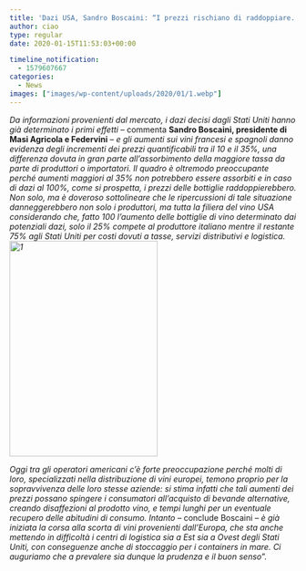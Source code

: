 ```yaml
---
title: 'Dazi USA, Sandro Boscaini: “I prezzi rischiano di raddoppiare. Forte preoccupazione anche tra gli operatori del vino americani”'
author: ciao
type: regular
date: 2020-01-15T11:53:03+00:00

timeline_notification:
  - 1579607667
categories:
  - News
images: ["images/wp-content/uploads/2020/01/1.webp"]
---
```

_Da informazioni provenienti dal mercato, i dazi decisi dagli Stati Uniti hanno già determinato i primi effetti_ – commenta **Sandro Boscaini, presidente di Masi Agricola e Federvini** – _e gli aumenti sui vini francesi e spagnoli danno evidenza degli incrementi dei prezzi quantificabili tra il 10 e il 35%, una differenza dovuta in gran parte all&#8217;assorbimento della maggiore tassa da parte di produttori o importatori. Il quadro è oltremodo preoccupante perché aumenti maggiori al 35% non potrebbero essere assorbiti e in caso di dazi al 100%, come si prospetta, i prezzi delle bottiglie raddoppierebbero. Non solo, ma è doveroso sottolineare che le ripercussioni di tale situazione danneggerebbero non solo i produttori, ma tutta la filiera del vino USA considerando che, fatto 100 l’aumento delle bottiglie di vino determinato dai potenziali dazi, solo il 25% compete al produttore italiano mentre il restante 75% agli Stati Uniti per costi dovuti a tasse, servizi distributivi e logistica.<img loading="lazy" decoding="async" class="  wp-image-902 alignleft" src="/images/wp-content/uploads/2020/01/1.webp" alt="1" width="260" height="378" />_ 

_Oggi tra gli operatori americani c’è forte preoccupazione perché molti di loro, specializzati nella distribuzione di vini europei, temono proprio per la sopravvivenza delle loro stesse aziende: si stima infatti che tali aumenti dei prezzi possano spingere i consumatori all&#8217;acquisto di bevande alternative, creando disaffezioni al prodotto vino, e tempi lunghi per un eventuale recupero delle abitudini di consumo. Intanto –_ conclude Boscaini _– è già iniziata la corsa alla scorta di vini provenienti dall’Europa, che sta anche mettendo in difficoltà i centri di logistica sia a Est sia a Ovest degli Stati Uniti, con conseguenze anche di stoccaggio per i containers in mare. Ci auguriamo che a prevalere sia dunque la prudenza e il buon senso_”.
